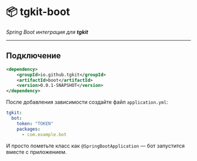 # 📦 tgkit-boot
*Spring Boot интеграция для **tgkit***

---

## Подключение

```xml
<dependency>
    <groupId>io.github.tgkit</groupId>
    <artifactId>boot</artifactId>
    <version>0.0.1-SNAPSHOT</version>
</dependency>
```

После добавления зависимости создайте файл `application.yml`:

```yaml
tgkit:
  bot:
    token: "TOKEN"
    packages:
      - com.example.bot
```

И просто пометьте класс как `@SpringBootApplication` — бот запустится вместе с приложением.
